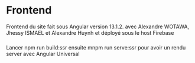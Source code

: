 
# Frontend

Frontend du site fait sous Angular version 13.1.2. avec Alexandre WOTAWA, Jhessy ISMAEL et Alexandre Huynh et déployé sous le host Firebase

###

Lancer npm run build:ssr ensuite mnpm run serve:ssr pour avoir un rendu server avec Angular Universal
